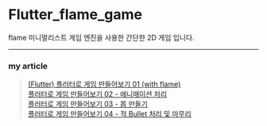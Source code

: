 # Flutter_flame_game

flame 미니멀리스트 게임 엔진을 사용한 간단한 2D 게임 입니다.<br/>

***

### my article
> [(Flutter) 플러터로 게임 만들어보기 01 (with flame)](https://blog.arong.info/flutter/2023/01/19/Flutter-%ED%94%8C%EB%9F%AC%ED%84%B0%EB%A1%9C-%EA%B2%8C%EC%9E%84-%EB%A7%8C%EB%93%A4%EC%96%B4%EB%B3%B4%EA%B8%B0-(with-flame).html)<br/>
> [플러터로 게임 만들어보기 02 - 애니매이션 처리](https://blog.arong.info/flutter/2023/01/26/Flutter-%ED%94%8C%EB%9F%AC%ED%84%B0%EB%A1%9C-%EA%B2%8C%EC%9E%84-%EB%A7%8C%EB%93%A4%EC%96%B4%EB%B3%B4%EA%B8%B0-(with-flame)-%EC%95%A0%EB%8B%88%EB%A7%A4%EC%9D%B4%EC%85%98.html)<br/>
> [플러터로 게임 만들어보기 03 - 몹 만들기](https://blog.arong.info/flutter/2023/01/30/Flutter-%ED%94%8C%EB%9F%AC%ED%84%B0%EB%A1%9C-%EA%B2%8C%EC%9E%84-%EB%A7%8C%EB%93%A4%EC%96%B4%EB%B3%B4%EA%B8%B0-(with-flame)-%EB%AA%B9-%EB%A7%8C%EB%93%A4%EA%B8%B0.html)<br/>
> [플러터로 게임 만들어보기 04 - 적 Bullet 처리 및 마무리](https://blog.arong.info/flutter/2023/01/31/Flutter-%ED%94%8C%EB%9F%AC%ED%84%B0%EB%A1%9C-%EA%B2%8C%EC%9E%84-%EB%A7%8C%EB%93%A4%EC%96%B4%EB%B3%B4%EA%B8%B0-(with-flame)-%EC%A0%81-Bullet-%EC%B2%98%EB%A6%AC-%EB%B0%8F-%EB%A7%88%EB%AC%B4%EB%A6%AC.html)<br/>
